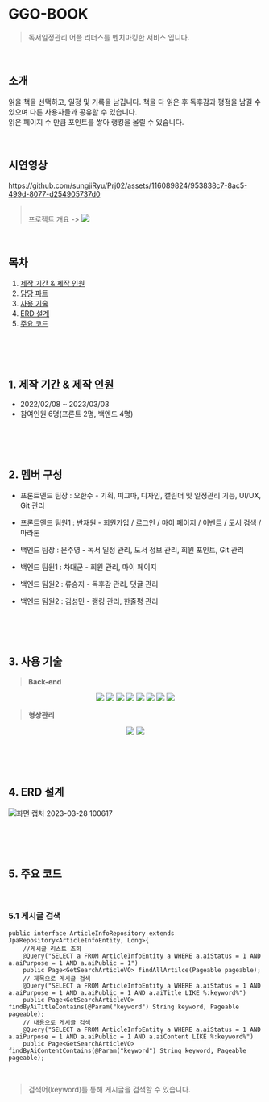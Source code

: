 # GGO-BOOK

>독서일정관리 어플 리더스를 벤치마킹한 서비스 입니다.
</br>

## 소개
읽을 책을 선택하고, 일정 및 기록을 남깁니다.
책을 다 읽은 후 독후감과 평점을 남길 수 있으며 다른 사용자들과 공유할 수 있습니다.</br>
읽은 페이지 수 만큼 포인트를 쌓아 랭킹을 올릴 수 있습니다.

</br>


## 시연영상


https://github.com/sungjiRyu/Prj02/assets/116089824/953838c7-8ac5-499d-8077-d254905737d0

><br> 프로젝트 개요 -> <a href="https://github.com/sungjiRyu/Prj02/files/11084185/2.pdf" target="_blank"><img src="https://img.shields.io/badge/PPT-F46D01?style=flat&logo=PPT&logoColor=white" /></a>

<br>

## 목차
1. [제작 기간 & 제작 인원](#1-제작-기간--제작-인원)
2. [담당 파트](#2-담당-파트)
3. [사용 기술](#3-사용-기술)
4. [ERD 설계](#4-erd-설계)
5. [주요 코드](#5-주요-코드)


<br><br><br>

## 1. 제작 기간 & 제작 인원
- 2022/02/08 ~ 2023/03/03
- 참여인원 6명(프론트 2명, 백엔드 4명)

<br><br><br>

## 2. 멤버 구성

- 프론트엔드 팀장 : 오한수 - 기획, 피그마, 디자인, 캘린더 및 일정관리 기능, UI/UX, Git 관리

- 프론트엔드 팀원1 : 반재원 - 회원가입 / 로그인 / 마이 페이지 / 이벤트 / 도서 검색 / 마라톤

- 백엔드 팀장 : 문주영 - 독서 일정 관리, 도서 정보 관리, 회원 포인트, Git 관리

- 백엔드 팀원1 : 차대군 - 회원 관리, 마이 페이지

- 백엔드 팀원2 : 류승지 - 독후감 관리, 댓글 관리

- 백엔드 팀원2 : 김성민 - 랭킹 관리, 한줄평 관리


<br><br><br>

## 3. 사용 기술
>**Back-end**<br>
<div align=center>
  <img src="https://img.shields.io/badge/Java-007396?style=flat&logo=Conda-Forge&logoColor=white" />
  <img src="https://img.shields.io/badge/MySQL-4479A1?style=flat&logo=MySQL&logoColor=white"/>
  <img src="https://img.shields.io/badge/Spring Boot-6DB33F?style=flat&logo=Spring Boot&logoColor=white"/>
  <img src="https://img.shields.io/badge/Gradle-02303A?style=flat&logo=Gradle&logoColor=white"/>
  <img src="https://img.shields.io/badge/JPA-59666C?style=flat&logo=JPA&logoColor=white"/>
  <img src="https://img.shields.io/badge/Tomcat-F8DC75?style=flat&logo=Apache Tomcat&logoColor=white"/>
  <img src="https://img.shields.io/badge/Redis-DC382D?style=flat&logo=Apache Redis&logoColor=white"/>
   <img src="https://img.shields.io/badge/Swagger-85EA2D?style=flat&logo=Apache Swagger&logoColor=white"/>
</div>



>**형상관리**<br>
<div align=center>
<img src="https://img.shields.io/badge/GitHub-181717?style=for-the-flat&logo=GitHub&logoColor=white">
<img src="https://img.shields.io/badge/Git-F05032?style=for-the-flat&logo=Git&logoColor=white">
</div>

<br><br><br>

## 4. ERD 설계
![화면 캡처 2023-03-28 100617](https://user-images.githubusercontent.com/116089824/228100439-db54ea0f-4098-4809-839d-ea06d5e84248.jpg)



<br><br><br>

## 5. 주요 코드

<br>

### 5.1 게시글 검색
```
public interface ArticleInfoRepository extends JpaRepository<ArticleInfoEntity, Long>{
    //게시글 리스트 조회
    @Query("SELECT a FROM ArticleInfoEntity a WHERE a.aiStatus = 1 AND a.aiPurpose = 1 AND a.aiPublic = 1")
    public Page<GetSearchArticleVO> findAllArtilce(Pageable pageable);
    // 제목으로 게시글 검색
    @Query("SELECT a FROM ArticleInfoEntity a WHERE a.aiStatus = 1 AND a.aiPurpose = 1 AND a.aiPublic = 1 AND a.aiTitle LIKE %:keyword%")
    public Page<GetSearchArticleVO> findByAiTitleContains(@Param("keyword") String keyword, Pageable pageable);
    // 내용으로 게시글 검색
    @Query("SELECT a FROM ArticleInfoEntity a WHERE a.aiStatus = 1 AND a.aiPurpose = 1 AND a.aiPublic = 1 AND a.aiContent LIKE %:keyword%")
    public Page<GetSearchArticleVO> findByAiContentContains(@Param("keyword") String keyword, Pageable pageable);
```

<br>

> 검색어(keyword)를 통해 게시글을 검색할 수 있습니다.

<br><br><br>



<br>
